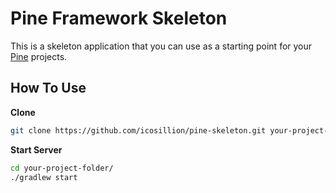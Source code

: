 # Pine Framework Skeleton

This is a skeleton application that you can use as a starting point for your [Pine](https://pine.icosillion.com/)
projects.

## How To Use

**Clone**

```bash
git clone https://github.com/icosillion/pine-skeleton.git your-project-folder/
```

**Start Server**

```bash
cd your-project-folder/
./gradlew start
```

